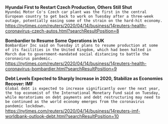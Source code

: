 **Hyundai First to Restart Czech Production, Others Still Shut**\
`Hyundai Motor Co's Czech car plant was the first in the central European country to get back to work on Tuesday after a three-week outage, potentially easing some of the strain on the hard-hit economy.`\
https://nytimes.com/reuters/2020/04/14/business/14reuters-health-coronavirus-czech-autos.html?searchResultPosition=8

**Bombardier to Resume Some Operations in UK**\
`Bombardier Inc said on Tuesday it plans to resume production at some of its facilities in the United Kingdom, which had been halted in March due to government-mandated social distancing to battle the coronavirus pandemic.`\
https://nytimes.com/reuters/2020/04/14/business/14reuters-health-coronavirus-bombardier.html?searchResultPosition=9

**Debt Levels Expected to Sharply Increase in 2020, Stabilize as Economies Recover: IMF**\
`Global debt is expected to increase significantly over the next year, the top economist of the International Monetary Fund said on Tuesday, while moratoriums on debt payments and debt restructuring may need to be continued as the world economy emerges from the coronavirus pandemic lockdown.`\
https://nytimes.com/reuters/2020/04/14/business/14reuters-imf-worldbank-outlook-debt.html?searchResultPosition=10

